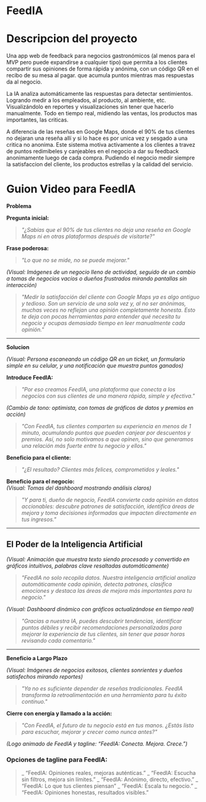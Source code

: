 # FeedIA
# Descripcion del proyecto

Una app web de feedback para negocios gastronómicos (al menos para el MVP pero puede expandirse a cualquier tipo) que permita a los clientes compartir sus opiniones de forma rápida y anónima, con un código QR en el recibo de su mesa al pagar. que acumula puntos mientras mas respuestas da al negocio.

La IA analiza automáticamente las respuestas para detectar sentimientos. Logrando medir a los empleados, al producto, al ambiente, etc. Visualizándolo en reportes y visualizaciones sin tener que hacerlo manualmente. Todo en tiempo real, midiendo las ventas, los productos mas importantes, las criticas. 

A diferencia de las reseñas en Google Maps, donde el 90% de tus clientes no dejaran una reseña allí y si lo hace es por unica vez y sesgado a una critica no anonima. Este sistema motiva activamente a los clientes a travez de puntos redimibeles y canjeables en el negocio a dar su feedback anonimamente luego de cada compra. Pudiendo el negocio medir siempre la satisfaccion del cliente, los productos estrellas y la calidad del servicio.


# Guion Video para FeedIA

**Problema**

**Pregunta inicial:**  
> _"¿Sabías que el 90% de tus clientes no deja una reseña en Google Maps ni en otras plataformas después de visitarte?"_

**Frase poderosa:**  
> _"Lo que no se mide, no se puede mejorar."_  

_(Visual: Imágenes de un negocio lleno de actividad, seguido de un cambio a tomas de negocios vacíos o dueños frustrados mirando pantallas sin interacción)_

> _"Medir la satisfacción del cliente con Google Maps ya es algo antiguo y tedioso. Son un servicio de una sola vez y, al no ser anónimas, muchas veces no reflejan una opinión completamente honesta. Esto te deja con pocas herramientas para entender qué necesita tu negocio y ocupas demasiado tiempo en leer manualmente cada opinión."_  

---

**Solucion**

_(Visual: Persona escaneando un código QR en un ticket, un formulario simple en su celular, y una notificación que muestra puntos ganados)_

**Introduce FeedIA:**  
> _"Por eso creamos FeedIA, una plataforma que conecta a los negocios con sus clientes de una manera rápida, simple y efectiva."_

_(Cambio de tono: optimista, con tomas de gráficos de datos y premios en acción)_

> _"Con FeedIA, tus clientes comparten su experiencia en menos de 1 minuto, acumulando puntos que pueden canjear por descuentos y premios. Así, no solo motivamos a que opinen, sino que generamos una relación más fuerte entre tu negocio y ellos."_

**Beneficio para el cliente:**  
> _"¿El resultado? Clientes más felices, comprometidos y leales."_

**Beneficio para el negocio:**  
_(Visual: Tomas del dashboard mostrando análisis claros)_  
> _"Y para ti, dueño de negocio, FeedIA convierte cada opinión en datos accionables: descubre patrones de satisfacción, identifica áreas de mejora y toma decisiones informadas que impacten directamente en tus ingresos."_

---

## **El Poder de la Inteligencia Artificial**  

_(Visual: Animación que muestra texto siendo procesado y convertido en gráficos intuitivos, palabras clave resaltadas automáticamente)_  

> _"FeedIA no solo recopila datos. Nuestra inteligencia artificial analiza automáticamente cada opinión, detecta patrones, clasifica emociones y destaca las áreas de mejora más importantes para tu negocio."_  

_(Visual: Dashboard dinámico con gráficos actualizándose en tiempo real)_  

> _"Gracias a nuestra IA, puedes descubrir tendencias, identificar puntos débiles y recibir recomendaciones personalizadas para mejorar la experiencia de tus clientes, sin tener que pasar horas revisando cada comentario."_  

---

**Beneficio a Largo Plazo**

_(Visual: Imágenes de negocios exitosos, clientes sonrientes y dueños satisfechos mirando reportes)_

> _"Ya no es suficiente depender de reseñas tradicionales. FeedIA transforma la retroalimentación en una herramienta para tu éxito continuo."_

**Cierre con energía y llamado a la acción:**  
> _"Con FeedIA, el futuro de tu negocio está en tus manos. ¿Estás listo para escuchar, mejorar y crecer como nunca antes?"_

_(Logo animado de FeedIA y tagline: “FeedIA: Conecta. Mejora. Crece.”)_

### Opciones de tagline para FeedIA:
> _ “FeedIA: Opiniones reales, mejoras auténticas.”
> _ “FeedIA: Escucha sin filtros, mejora sin límites.”
> _ “FeedIA: Anónimo, directo, efectivo.”
> _ “FeedIA: Lo que tus clientes piensan”
> _ “FeedIA: Escala tu negocio.”
> _ “FeedIA: Opiniones honestas, resultados visibles.”


